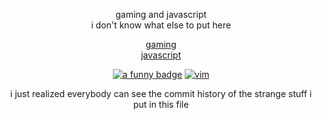 <p align="center">gaming and javascript
<br>i don't know what else to put here</p>

<p align="center"><a href="https://steamcommunity.com/id/TheThunderGuyS">gaming</a><br>
<a href="https://github.com/TheThunderGuyS/usefulTags">javascript</a></p>

<p align="center"><a href="https://github.com/abhisheknaiidu/awesome-github-profile-readme"><img src="https://img.shields.io/badge/a%20funny-badge-blue" alt="a funny badge"></a>
<a href="https://code.visualstudio.com/"><img src="https://www.vim.org/images/vi_improved.gif" alt="vim" title="vim"></a></p>

<p align="center">i just realized everybody can see the commit history of the strange stuff i put in this file</p>
